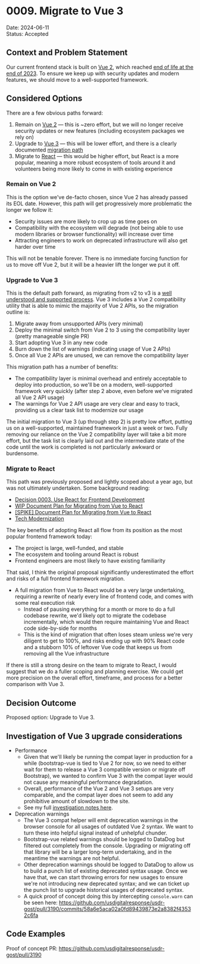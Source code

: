 # 0009. Migrate to Vue 3

Date: 2024-06-11 \
Status: Accepted <!-- Proposed | Accepted | Rejected | Superceded -->

## Context and Problem Statement

Our current frontend stack is built on [Vue 2](https://v2.vuejs.org/), which reached 
[end of life at the end of 2023](https://v2.vuejs.org/eol/). To ensure we keep up with security 
updates and modern features, we should move to a well-supported framework. 

## Considered Options

There are a few obvious paths forward: 

1. Remain on [Vue 2](https://v2.vuejs.org/) — this is ~zero effort, but we will no longer receive
   security updates or new features (including ecosystem packages we rely on)
2. Upgrade to [Vue 3](https://vuejs.org/) — this will be lower effort, and there is a clearly 
   documented [migration path](https://v3-migration.vuejs.org/)
3. Migrate to [React](https://react.dev/) — this would be higher effort, but React is a more 
   popular, meaning a more robust ecosystem of tools around it and volunteers being more likely to
   come in with existing experience

### Remain on Vue 2

This is the option we've de-facto chosen, since Vue 2 has already passed its EOL date. However, this
path will get progressively more problematic the longer we follow it: 

- Security issues are more likely to crop up as time goes on
- Compatibility with the ecosystem will degrade (not being able to use modern libraries or browser
  functionality) will increase over time
- Attracting engineers to work on deprecated infrastructure will also get harder over time

This will not be tenable forever. There is no immediate forcing function for us to move off Vue 2, 
but it will be a heavier lift the longer we put it off.

### Upgrade to Vue 3

This is the default path forward, as migrating from v2 to v3 is a 
[well understood and supported process](https://v3-migration.vuejs.org/). Vue 3 includes a Vue 2 
compatibility utility that is able to mimic the majority of Vue 2 APIs, so the migration outline is:

1. Migrate away from unsupported APIs (very minimal)
2. Deploy the minimal switch from Vue 2 to 3 using the compatibility layer (pretty manageable single PR)
3. Start adopting Vue 3 in any new code
4. Burn down the list of warnings (indicating usage of Vue 2 APIs)
5. Once all Vue 2 APIs are unused, we can remove the compatibility layer

This migration path has a number of benefits: 

- The compatibility layer is minimal overhead and entirely acceptable to deploy into production, so
  we'll be on a modern, well-supported framework very quickly (after step 2 above, even before we've
  migrated all Vue 2 API usage)
- The warnings for Vue 2 API usage are very clear and easy to track, providing us a clear task list
  to modernize our usage

The initial migration to Vue 3 (up through step 2) is pretty low effort, putting us on a
well-supported, maintained framework in just a week or two. Fully removing our reliance on the Vue 2
compatibility layer will take a bit more effort, but the task list is clearly laid out and the
intermediate state of the code until the work is completed is not particularly awkward or burdensome.

### Migrate to React

This path was previously proposed and lightly scoped about a year ago, but was not ultimately 
undertaken. Some background reading: 

- [Decision 0003. Use React for Frontend Development](./0003-use-react-for-frontend-development.md)
- [WIP Document Plan for Migrating from Vue to React](https://www.notion.so/usdr/WIP-Document-Plan-for-Migrating-from-Vue-to-React-30fbcf3f9af443b0843aa77c469eea29)
- [[SPIKE] Document Plan for Migrating from Vue to React](https://github.com/usdigitalresponse/usdr-gost/issues/1204)
- [Tech Modernization](https://www.notion.so/usdr/Tech-Modernization-b0f8e3736ebc4e9a898dad2b4ca2f858)

The key benefits of adopting React all flow from its position as the most popular frontend framework
today: 

- The project is large, well-funded, and stable
- The ecosystem and tooling around React is robust
- Frontend engineers are most likely to have existing familiarity

That said, I think the original proposal significantly underestimated the effort and risks of a full
frontend framework migration. 

- A full migration from Vue to React would be a very large undertaking, requiring a rewrite of
  nearly every line of frontend code, and comes with some real execution risk
  - Instead of pausing everything for a month or more to do a full codebase rewrite, we'd likely opt 
    to migrate the codebase incrementally, which would then require maintaining Vue and React code
    side-by-side for months
  - This is the kind of migration that often loses steam unless we're very diligent to get to 100%, 
    and risks ending up with 90% React code and a stubborn 10% of leftover Vue code that keeps us
    from removing all the Vue infrastructure

If there is still a strong desire on the team to migrate to React, I would suggest that we do a
fuller scoping and planning exercise. We could get more precision on the overall effort, timeframe,
and process for a better comparison with Vue 3.

## Decision Outcome

Proposed option: Upgrade to Vue 3.

## Investigation of Vue 3 upgrade considerations

- Performance
  - Given that we'll likely be running the compat layer in production for a while (bootstrap-vue
    is tied to Vue 2 for now, so we need to either wait for them to release a Vue 3 compatible 
    version or migrate off Bootstrap), we wanted to confirm Vue 3 with the compat layer would not
    cause any meaningful performance degradation.
  - Overall, performance of the Vue 2 and Vue 3 setups are very comparable, and the compat layer 
    does not seem to add any prohibitive amount of slowdown to the site.
  - See my full 
    [investigation notes here](https://docs.google.com/document/d/1jsQxQLhQOM54O0T5oQNFQqrmML6ngNqKFCEmQP-GCnA).
- Deprecation warnings
  - The Vue 3 compat helper will emit deprecation warnings in the browser console for all usages
    of outdated Vue 2 syntax. We want to turn these into helpful signal instead of unhelpful chunder. 
  - Bootstrap-vue related warnings should be logged to DataDog but filtered out completely from the
    console. Upgrading or migrating off that library will be a larger long-term undertaking, and in 
    the meantime the warnings are not helpful. 
  - Other deprecation warnings should be logged to DataDog to allow us to build a punch list of
    existing deprecated syntax usage. Once we have that, we can start throwing errors for new usages
    to ensure we're not introducing new deprecated syntax; and we can ticket up the punch list to
    upgrade historical usages of deprecated syntax. 
  - A quick proof of concept doing this by intercepting `console.warn` can be seen here:
    https://github.com/usdigitalresponse/usdr-gost/pull/3190/commits/58a6e5aca02a0fd89439873e2a8382f43532c6fa

## Code Examples

Proof of concept PR: https://github.com/usdigitalresponse/usdr-gost/pull/3190